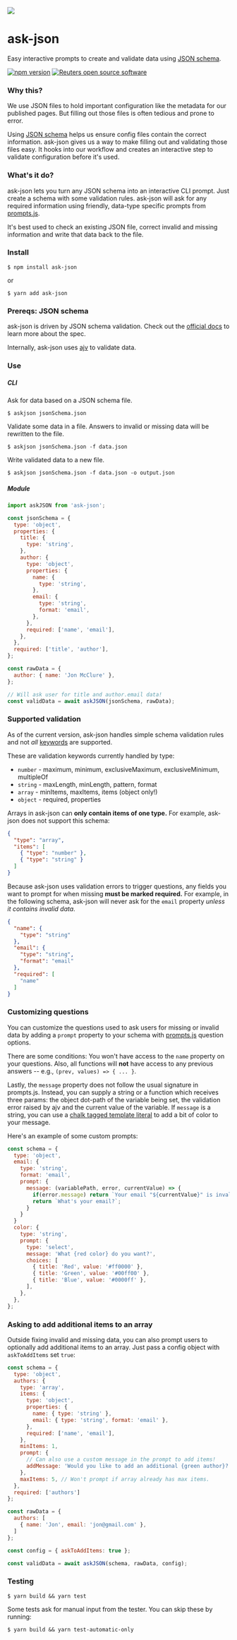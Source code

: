 ![](badge.svg)

# ask-json

Easy interactive prompts to create and validate data using [JSON schema](https://json-schema.org/).

[![npm version](https://badge.fury.io/js/ask-json.svg)](https://badge.fury.io/js/ask-json) [![Reuters open source software](https://badgen.net/badge/Reuters/open%20source/?color=ff8000)](https://github.com/reuters-graphics/)


### Why this?

We use JSON files to hold important configuration like the metadata for our published pages. But filling out those files is often tedious and prone to error.

Using [JSON schema](https://json-schema.org/) helps us ensure config files contain the correct information. ask-json gives us a way to make filling out and validating those files easy. It hooks into our workflow and creates an interactive step to validate configuration before it's used.

### What's it do?

ask-json lets you turn any JSON schema into an interactive CLI prompt. Just create a schema with some validation rules. ask-json will ask for any required information using friendly, data-type specific prompts from [prompts.js](https://www.npmjs.com/package/prompts).

It's best used to check an existing JSON file, correct invalid and missing information and write that data back to the file.

### Install

```
$ npm install ask-json
```

or

```
$ yarn add ask-json
```

### Prereqs: JSON schema

ask-json is driven by JSON schema validation. Check out the [official docs](https://json-schema.org/understanding-json-schema/) to learn more about the spec.

Internally, ask-json uses [ajv](https://ajv.js.org/) to validate data.

### Use

##### CLI

Ask for data based on a JSON schema file.

```
$ askjson jsonSchema.json
```

Validate some data in a file. Answers to invalid or missing data will be rewritten to the file.

```
$ askjson jsonSchema.json -f data.json
```

Write validated data to a new file.

```
$ askjson jsonSchema.json -f data.json -o output.json
```

##### Module

```javascript
import askJSON from 'ask-json';

const jsonSchema = {
  type: 'object',
  properties: {
    title: {
      type: 'string',
    },
    author: {
      type: 'object',
      properties: {
        name: {
          type: 'string',
        },
        email: {
          type: 'string',
          format: 'email',
        },
      },
      required: ['name', 'email'],
    },
  },
  required: ['title', 'author'],
};

const rawData = {
  author: { name: 'Jon McClure' },
};

// Will ask user for title and author.email data!
const validData = await askJSON(jsonSchema, rawData);
```

### Supported validation

As of the current version, ask-json handles simple schema validation rules and not _all_ [keywords](https://ajv.js.org/#validation-keywords) are supported.

These are validation keywords currently handled by type:
- `number` - maximum, minimum, exclusiveMaximum, exclusiveMinimum, multipleOf
- `string` - maxLength, minLength, pattern, format
- `array` - minItems, maxItems, items (object only!)
- `object` - required, properties

Arrays in ask-json can **only contain items of one type.** For example, ask-json does not support this schema:

  ```json
  {
    "type": "array",
    "items": [
      { "type": "number" },
      { "type": "string" }
    ]
  }
  ```


Because ask-json uses validation errors to trigger questions, any fields you want to prompt for when missing **must be marked required.** For example, in the following schema, ask-json will never ask for the `email` property _unless it contains invalid data_.

  ```json
  {
    "name": {
      "type": "string"
    },
    "email": {
      "type": "string",
      "format": "email"
    },
    "required": [
      "name"
    ]
  }
  ```


### Customizing questions

You can customize the questions used to ask users for missing or invalid data by adding a `prompt` property to your schema with [prompts.js](https://www.npmjs.com/package/prompts) question options.

There are some conditions: You won't have access to the `name` property on your questions. Also, all functions will **not** have access to any previous answers -- e.g., `(prev, values) => { ... }`.

Lastly, the `message` property does not follow the usual signature in prompts.js. Instead, you can supply a string or a function which receives three params: the object dot-path of the variable being set, the validation error raised by ajv and the current value of the variable. If `message` is a string, you can use a [chalk tagged template literal](https://github.com/chalk/chalk#tagged-template-literal) to add a bit of color to your message.

Here's an example of some custom prompts:

```javascript
const schema = {
  type: 'object',
  email: {
    type: 'string',
    format: 'email',
    prompt: {
      message: (variablePath, error, currentValue) => {
        if(error.message) return `Your email "${currentValue}" is invalid: ${error.message}. What's your email?`;
        return `What's your email?`;
      }
    }
  }
  color: {
    type: 'string',
    prompt: {
      type: 'select',
      message: 'What {red color} do you want?',
      choices: [
        { title: 'Red', value: '#ff0000' },
        { title: 'Green', value: '#00ff00' },
        { title: 'Blue', value: '#0000ff' },
      ],
    },
  },
};
```

### Asking to add additional items to an array

Outside fixing invalid and missing data, you can also prompt users to optionally add additional items to an array. Just pass a config object with `askToAddItems` set `true`:

```javascript
const schema = {
  type: 'object',
  authors: {
    type: 'array',
    items: {
      type: 'object',
      properties: {
        name: { type: 'string' },
        email: { type: 'string', format: 'email' },
      },
      required: ['name', 'email'],
    },
    minItems: 1,
    prompt: {
      // Can also use a custom message in the prompt to add items!
      addMessage: 'Would you like to add an additional {green author}?', 
    },
    maxItems: 5, // Won't prompt if array already has max items.
  },
  required: ['authors']
};

const rawData = {
  authors: [
    { name: 'Jon', email: 'jon@gmail.com' },
  ]
};

const config = { askToAddItems: true };

const validData = await askJSON(schema, rawData, config);
```

### Testing

```
$ yarn build && yarn test
```

Some tests ask for manual input from the tester. You can skip these by running:

```
$ yarn build && yarn test-automatic-only
```
